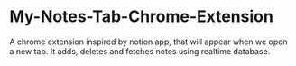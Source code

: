 # My-Notes-Tab-Chrome-Extension
A chrome extension inspired by notion app, that will appear when we open a new tab. It adds, deletes and  fetches notes using realtime database.
